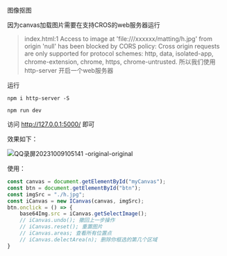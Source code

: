 图像抠图

因为canvas加载图片需要在支持CROS的web服务器运行
> index.html:1 Access to image at 'file:///xxxxxx/matting/h.jpg' from origin 'null' has been blocked by CORS policy: Cross origin requests are only supported for protocol schemes: http, data, isolated-app, chrome-extension, chrome, https, chrome-untrusted.
所以我们使用 http-server 开启一个web服务器

运行
```shell
npm i http-server -S

npm run dev
```
访问 http://127.0.0.1:5000/ 即可

效果如下：

![QQ录屏20231009105141 -original-original](https://github.com/zzyyhh22lx/matting/assets/102452253/87a10b83-ed80-4b78-ac93-ce6121f7b36d)

使用：
```js
const canvas = document.getElementById("myCanvas");
const btn = document.getElementById("btn");
const imgSrc = "./h.jpg";
const iCanvas = new ICanvas(canvas, imgSrc);
btn.onclick = () => {
    base64Img.src = iCanvas.getSelectImage();
    // iCanvas.undo(); 撤回上一步操作
    // iCanvas.reset(); 重置图片
    // iCanvas.areas; 查看所有位置点
    // iCanvas.delectArea(n); 删除你框选的第几个区域
}
```